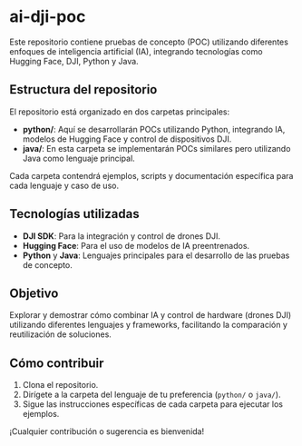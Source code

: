 # ai-dji-poc

Este repositorio contiene pruebas de concepto (POC) utilizando diferentes enfoques de inteligencia artificial (IA), integrando tecnologías como Hugging Face, DJI, Python y Java.

## Estructura del repositorio

El repositorio está organizado en dos carpetas principales:

- **python/**: Aquí se desarrollarán POCs utilizando Python, integrando IA, modelos de Hugging Face y control de dispositivos DJI.
- **java/**: En esta carpeta se implementarán POCs similares pero utilizando Java como lenguaje principal.

Cada carpeta contendrá ejemplos, scripts y documentación específica para cada lenguaje y caso de uso.

## Tecnologías utilizadas

- **DJI SDK**: Para la integración y control de drones DJI.
- **Hugging Face**: Para el uso de modelos de IA preentrenados.
- **Python** y **Java**: Lenguajes principales para el desarrollo de las pruebas de concepto.

## Objetivo

Explorar y demostrar cómo combinar IA y control de hardware (drones DJI) utilizando diferentes lenguajes y frameworks, facilitando la comparación y reutilización de soluciones.

## Cómo contribuir

1. Clona el repositorio.
2. Dirígete a la carpeta del lenguaje de tu preferencia (`python/` o `java/`).
3. Sigue las instrucciones específicas de cada carpeta para ejecutar los ejemplos.

¡Cualquier contribución o sugerencia es bienvenida!